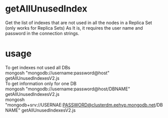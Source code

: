 # getAllUnusedIndex
Get the list of indexes that are not used in all the nodes in a Replica Set (only works for Replica Sets)
As It is, it requires the user name and password in the connection strings. 

# usage
To get indexes not used all DBs <br />
mongosh "mongodb://username:password@host"  getAllUnusedIndexesV2.js  <br />
To get information only for one DB <br />
mongosh "mongodb://username:password@host/DBNAME"  getAllUnusedIndexesV2.js <br />
mongosh "mongodb+srv://USERNAE:PASSWORD@clusterdm.eehyp.mongodb.net/DBNAME" getAllUnusedIndexesV2.js

